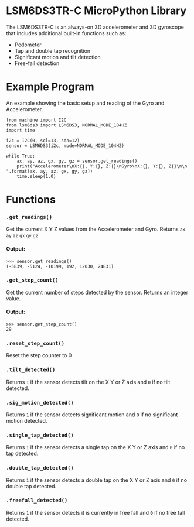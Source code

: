 # LSM6DS3TR-C MicroPython Library

The LSM6DS3TR-C is an always-on 3D accelerometer and 3D gyroscope that includes additional built-in functions such as:

- Pedometer
- Tap and double tap recognition
- Significant motion and tilt detection
- Free-fall detection

# Example Program
An example showing the basic setup and reading of the Gyro and Accelerometer. 

```
from machine import I2C
from lsm6ds3 import LSM6DS3, NORMAL_MODE_104HZ
import time

i2c = I2C(0, scl=13, sda=12)
sensor = LSM6DS3(i2c, mode=NORMAL_MODE_104HZ)

while True:
    ax, ay, az, gx, gy, gz = sensor.get_readings()
    print("Accelerometer\nX:{}, Y:{}, Z:{}\nGyro\nX:{}, Y:{}, Z{}\n\n ".format(ax, ay, az, gx, gy, gz))
    time.sleep(1.0)
```

# Functions

### `.get_readings()`

Get the current X Y Z values from the Accelerometer and Gyro. Returns `ax` `ay` `az` `gx` `gy` `gz`

#### Output:
```
>>> sensor.get_readings()
(-5839, -5124, -10199, 192, 12030, 24831)
```
### `.get_step_count()`
Get the current number of steps detected by the sensor. Returns an integer value.

#### Output:
```
>>> sensor.get_step_count()
29
```
### `.reset_step_count()`
Reset the step counter to 0

### `.tilt_detected()`
Returns `1` if the sensor detects tilt on the X Y or Z axis and `0` if no tilt detected.

### `.sig_motion_detected()`
Returns `1` if the sensor detects significant motion and `0` if no significant motion detected.

### `.single_tap_detected()`
Returns `1` if the sensor detects a single tap on the X Y or Z axis and `0` if no tap detected.

### `.double_tap_detected()`
Returns `1` if the sensor detects a double tap on the X Y or Z axis and `0` if no double tap detected.

### `.freefall_detected()`
Returns `1` if the sensor detects it is currently in free fall and `0` if no free fall detected.

